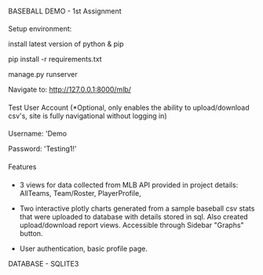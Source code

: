 ####
BASEBALL DEMO - 1st Assignment
####

Setup environment:

install latest version of python & pip 

pip install -r requirements.txt

manage.py runserver

Navigate to: http://127.0.0.1:8000/mlb/


####
Test User Account (*Optional, only enables the ability to upload/download csv's, site is fully navigational without logging in)
####

Username: 'Demo

Password: 'Testing1!'


####
Features
####

- 3 views for data collected from MLB API provided in project details: AllTeams, Team/Roster, PlayerProfile,

- Two interactive plotly charts generated from a sample baseball csv stats that were uploaded to database with details stored in sql. Also created upload/download report views. Accessible through Sidebar "Graphs" button.
 
- User authentication, basic profile page.

DATABASE - SQLITE3
